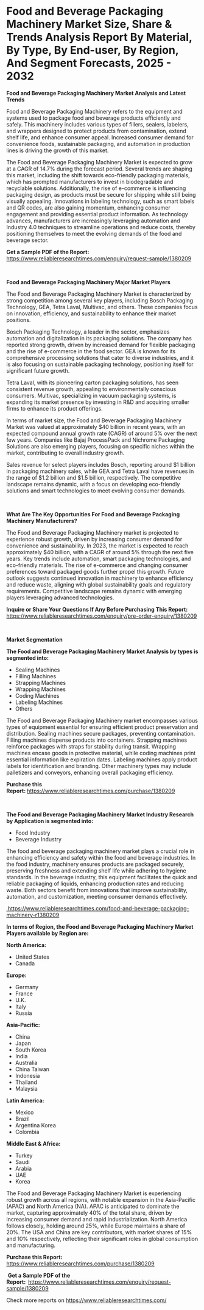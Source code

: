 <p><h1>Food and Beverage Packaging Machinery Market Size, Share & Trends Analysis Report By Material, By Type, By End-user, By Region, And Segment Forecasts, 2025 - 2032</h1></p><p><strong>Food and Beverage Packaging Machinery Market Analysis and Latest Trends</strong></p>
<p><p>Food and Beverage Packaging Machinery refers to the equipment and systems used to package food and beverage products efficiently and safely. This machinery includes various types of fillers, sealers, labelers, and wrappers designed to protect products from contamination, extend shelf life, and enhance consumer appeal. Increased consumer demand for convenience foods, sustainable packaging, and automation in production lines is driving the growth of this market.</p><p>The Food and Beverage Packaging Machinery Market is expected to grow at a CAGR of 14.7% during the forecast period. Several trends are shaping this market, including the shift towards eco-friendly packaging materials, which has prompted manufacturers to invest in biodegradable and recyclable solutions. Additionally, the rise of e-commerce is influencing packaging design, as products must be secure for shipping while still being visually appealing. Innovations in labeling technology, such as smart labels and QR codes, are also gaining momentum, enhancing consumer engagement and providing essential product information. As technology advances, manufacturers are increasingly leveraging automation and Industry 4.0 techniques to streamline operations and reduce costs, thereby positioning themselves to meet the evolving demands of the food and beverage sector.</p></p>
<p><strong>Get a Sample PDF of the Report:&nbsp;</strong> <a href="https://www.reliableresearchtimes.com/enquiry/request-sample/1380209?utm_campaign=3252&utm_medium=2&utm_source=Github&utm_content=ia&utm_term=11042025&utm_id=food-and-beverage-packaging-machinery">https://www.reliableresearchtimes.com/enquiry/request-sample/1380209</a></p>
<p>&nbsp;</p>
<p><strong>Food and Beverage Packaging Machinery Major Market Players</strong></p>
<p><p>The Food and Beverage Packaging Machinery Market is characterized by strong competition among several key players, including Bosch Packaging Technology, GEA, Tetra Laval, Multivac, and others. These companies focus on innovation, efficiency, and sustainability to enhance their market positions.</p><p>Bosch Packaging Technology, a leader in the sector, emphasizes automation and digitalization in its packaging solutions. The company has reported strong growth, driven by increased demand for flexible packaging and the rise of e-commerce in the food sector. GEA is known for its comprehensive processing solutions that cater to diverse industries, and it is also focusing on sustainable packaging technology, positioning itself for significant future growth.</p><p>Tetra Laval, with its pioneering carton packaging solutions, has seen consistent revenue growth, appealing to environmentally conscious consumers. Multivac, specializing in vacuum packaging systems, is expanding its market presence by investing in R&D and acquiring smaller firms to enhance its product offerings.</p><p>In terms of market size, the Food and Beverage Packaging Machinery Market was valued at approximately $40 billion in recent years, with an expected compound annual growth rate (CAGR) of around 5% over the next few years. Companies like Bajaj ProcessPack and Nichrome Packaging Solutions are also emerging players, focusing on specific niches within the market, contributing to overall industry growth.</p><p>Sales revenue for select players includes Bosch, reporting around $1 billion in packaging machinery sales, while GEA and Tetra Laval have revenues in the range of $1.2 billion and $1.5 billion, respectively. The competitive landscape remains dynamic, with a focus on developing eco-friendly solutions and smart technologies to meet evolving consumer demands.</p></p>
<p>&nbsp;</p>
<p><strong>What Are The Key Opportunities For Food and Beverage Packaging Machinery Manufacturers?</strong></p>
<p><p>The Food and Beverage Packaging Machinery market is projected to experience robust growth, driven by increasing consumer demand for convenience and sustainability. In 2023, the market is expected to reach approximately $40 billion, with a CAGR of around 5% through the next five years. Key trends include automation, smart packaging technologies, and eco-friendly materials. The rise of e-commerce and changing consumer preferences toward packaged goods further propel this growth. Future outlook suggests continued innovation in machinery to enhance efficiency and reduce waste, aligning with global sustainability goals and regulatory requirements. Competitive landscape remains dynamic with emerging players leveraging advanced technologies.</p></p>
<p><strong>Inquire or Share Your Questions If Any Before Purchasing This Report:</strong> <a href="https://www.reliableresearchtimes.com/enquiry/pre-order-enquiry/1380209?utm_campaign=3252&utm_medium=2&utm_source=Github&utm_content=ia&utm_term=11042025&utm_id=food-and-beverage-packaging-machinery">https://www.reliableresearchtimes.com/enquiry/pre-order-enquiry/1380209</a></p>
<p>&nbsp;</p>
<p><strong>Market Segmentation</strong></p>
<p><strong>The Food and Beverage Packaging Machinery Market Analysis by types is segmented into:</strong></p>
<p><ul><li>Sealing Machines</li><li>Filling Machines</li><li>Strapping Machines</li><li>Wrapping Machines</li><li>Coding Machines</li><li>Labeling Machines</li><li>Others</li></ul></p>
<p><p>The Food and Beverage Packaging Machinery market encompasses various types of equipment essential for ensuring efficient product preservation and distribution. Sealing machines secure packages, preventing contamination. Filling machines dispense products into containers. Strapping machines reinforce packages with straps for stability during transit. Wrapping machines encase goods in protective material, while coding machines print essential information like expiration dates. Labeling machines apply product labels for identification and branding. Other machinery types may include palletizers and conveyors, enhancing overall packaging efficiency.</p></p>
<p><strong>Purchase this Report:&nbsp;</strong><a href="https://www.reliableresearchtimes.com/purchase/1380209?utm_campaign=3252&utm_medium=2&utm_source=Github&utm_content=ia&utm_term=11042025&utm_id=food-and-beverage-packaging-machinery">https://www.reliableresearchtimes.com/purchase/1380209</a></p>
<p>&nbsp;</p>
<p><strong>The Food and Beverage Packaging Machinery Market Industry Research by Application is segmented into:</strong></p>
<p><ul><li>Food Industry</li><li>Beverage Industry</li></ul></p>
<p><p>The food and beverage packaging machinery market plays a crucial role in enhancing efficiency and safety within the food and beverage industries. In the food industry, machinery ensures products are packaged securely, preserving freshness and extending shelf life while adhering to hygiene standards. In the beverage industry, this equipment facilitates the quick and reliable packaging of liquids, enhancing production rates and reducing waste. Both sectors benefit from innovations that improve sustainability, automation, and customization, meeting consumer demands effectively.</p></p>
<p><a href="https://www.reliableresearchtimes.com/food-and-beverage-packaging-machinery-r1380209?utm_campaign=3252&utm_medium=2&utm_source=Github&utm_content=ia&utm_term=11042025&utm_id=food-and-beverage-packaging-machinery">&nbsp;https://www.reliableresearchtimes.com/food-and-beverage-packaging-machinery-r1380209</a></p>
<p><strong>In terms of Region, the Food and Beverage Packaging Machinery Market Players available by Region are:</strong></p>
<p>
    <p> <strong> North America: </strong>
        <ul>
            <li>United States</li>
            <li>Canada</li>
        </ul>
        </p> 
    <p> <strong> Europe: </strong>
        <ul>
            <li>Germany</li>
            <li>France</li>
            <li>U.K.</li>
            <li>Italy</li>
            <li>Russia</li>
        </ul>
        </p> 
    <p> <strong> Asia-Pacific: </strong>
        <ul>
            <li>China</li>
            <li>Japan</li>
            <li>South Korea</li>
            <li>India</li>
            <li>Australia</li>
            <li>China Taiwan</li>
            <li>Indonesia</li>
            <li>Thailand</li>
            <li>Malaysia</li>
        </ul>
        </p> 
    <p> <strong> Latin America: </strong>
        <ul>
            <li>Mexico</li>
            <li>Brazil</li>
            <li>Argentina Korea</li>
            <li>Colombia</li>
        </ul>
        </p> 
    <p> <strong> Middle East & Africa: </strong>
        <ul>
            <li>Turkey</li>
            <li>Saudi</li>
            <li>Arabia</li>
            <li>UAE</li>
            <li>Korea</li>
        </ul>
    </p>
    </p>
<p><p>The Food and Beverage Packaging Machinery Market is experiencing robust growth across all regions, with notable expansion in the Asia-Pacific (APAC) and North America (NA). APAC is anticipated to dominate the market, capturing approximately 40% of the total share, driven by increasing consumer demand and rapid industrialization. North America follows closely, holding around 25%, while Europe maintains a share of 20%. The USA and China are key contributors, with market shares of 15% and 10% respectively, reflecting their significant roles in global consumption and manufacturing.</p></p>
<p><strong>Purchase this Report: </strong><a href="https://www.reliableresearchtimes.com/purchase/1380209?utm_campaign=3252&utm_medium=2&utm_source=Github&utm_content=ia&utm_term=11042025&utm_id=food-and-beverage-packaging-machinery">https://www.reliableresearchtimes.com/purchase/1380209</a></p>
<p>&nbsp;<strong>Get a Sample PDF of the Report:&nbsp;&nbsp;</strong><a href="https://www.reliableresearchtimes.com/enquiry/request-sample/1380209?utm_campaign=3252&utm_medium=2&utm_source=Github&utm_content=ia&utm_term=11042025&utm_id=food-and-beverage-packaging-machinery">https://www.reliableresearchtimes.com/enquiry/request-sample/1380209</a></p>
<p><strong></strong></p>
<p>Check more reports on <a href="https://www.reliableresearchtimes.com/?utm_campaign=3252&utm_medium=2&utm_source=Github&utm_content=ia&utm_term=11042025&utm_id=food-and-beverage-packaging-machinery">https://www.reliableresearchtimes.com/</a></p>
